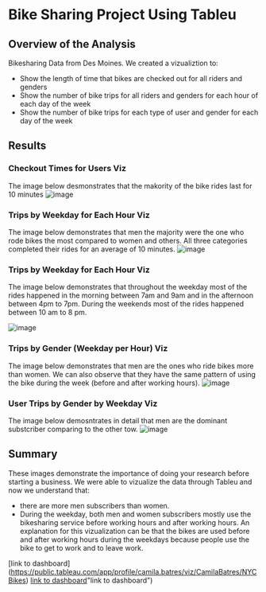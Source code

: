 # Bike Sharing Project Using Tableu 
## Overview of the Analysis 
Bikesharing Data from Des Moines. We created a vizualiztion to: 
* Show the length of time that bikes are checked out for all riders and genders
* Show the number of bike trips for all riders and genders for each hour of each day of the week
* Show the number of bike trips for each type of user and gender for each day of the week

## Results 
### Checkout Times for Users Viz
The image below desmonstrates that the makority of the bike rides last for 10 minutes 
![image](https://user-images.githubusercontent.com/100107588/172074635-e86de326-8725-4762-a4e0-a080228abf9f.png)

### Trips by Weekday for Each Hour Viz
The image below demonstrates that men the majority were the one who rode bikes the most compared to women and others. All three categories completed their rides for an average of 10 minutes. 
![image](https://user-images.githubusercontent.com/100107588/172074658-b6699542-1cc4-4b8f-84d8-e4ec1df3ad30.png)

### Trips by Weekday for Each Hour Viz
The image below demonstrates that throughout the weekday most of the rides happened in the morning between 7am and 9am and in the afternoon between 4pm to 7pm. 
During the weekends most of the rides happened between 10 am  to 8 pm. 

![image](https://user-images.githubusercontent.com/100107588/172074746-2e30779f-272b-4362-b1bb-d2dd073f0f99.png)

### Trips by Gender (Weekday per Hour) Viz
The image below demonstrates that men are the ones who ride bikes more than women. We can also observe that they have the same pattern of using the bike during the week (before and after working hours). 
![image](https://user-images.githubusercontent.com/100107588/172074903-9bc820a6-db20-4e2f-899e-6ad6e8af28b0.png)

### User Trips by Gender by Weekday Viz
The image below demosntrates in detail that men are the dominant substcriber comparing to the other tow. 
![image](https://user-images.githubusercontent.com/100107588/172074958-ba7483d9-d955-4f05-a2c8-8dd50f309e60.png)

## Summary 
These images demonstrate the importance of doing your research before starting a business. We were able to vizualize the data through Tableu and now we understand that: 
* there are more men subscribers than women. 
* During the weekday, both men and women subscribers mostly use the bikesharing service before working hours and after working hours. An explanation for this vizualization can be that the bikes are used before and after working hours during the weekdays because people use the bike to get to work and to leave work. 

[link to dashboard] (https://public.tableau.com/app/profile/camila.batres/viz/CamilaBatres/NYCBikes)
[link to dashboard](https://public.tableau.com/app/profile/camila.batres/viz/CamilaBatres/NYCBikes)"link to dashboard")
